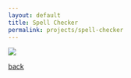 ```yaml
---
layout: default
title: Spell Checker
permalink: projects/spell-checker
---
```




![](/assets/images/projects/.png)

[back](./)